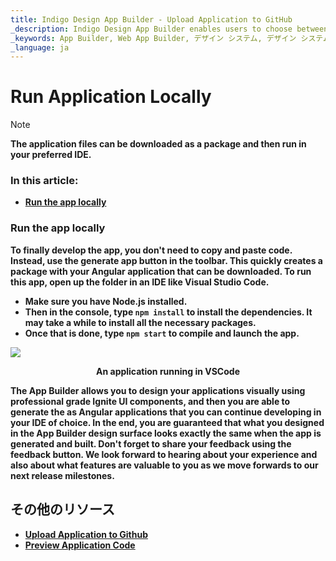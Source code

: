```yaml
---
title: Indigo Design App Builder - Upload Application to GitHub
_description: Indigo Design App Builder enables users to choose between downloading their application locally or uploading it to their GitHub repository.
_keywords: App Builder, Web App Builder, デザイン システム, デザイン システム UX, UI キット, Sketch, Ignite UI for Angular, Sketch to Angular, Angular, Angular デザイン システム, Sketch から コードをエクスポート, Angular 用のデザイン キット, Sketch UI キット
_language: ja
---
```

# Run Application Locally

> [!NOTE]
><b>The application files can be downloaded as a package and then run in your preferred IDE.


### In this article:
* <a href="#Run-the-app-locally">Run the app locally</a>

### Run the app locally
To finally develop the app, you don't need to copy and paste code. Instead, use the generate app button in the toolbar. This quickly creates a package with your Angular application that can be downloaded. To run this app, open up the folder in an IDE like Visual Studio Code. 

* Make sure you have Node.js installed. <br>
* Then in the console, type `npm install` to install the dependencies. It may take a while to install all the necessary packages. <be>
* Once that is done, type `npm start` to compile and launch the app.<br>
 
 
<img class="responsive-img" src="../../images/App-VSCode-Indigo-Design-App-Builder.png" srcset="../../images/App-VSCode-Indigo-Design-App-Builder @2x.png 2x" />
<p style="text-align:center;">An application running in VSCode</p>

The App Builder allows you to design your applications visually using professional grade Ignite UI components, and then you are able to generate the as Angular applications that you can continue developing in your IDE of choice. In the end, you are guaranteed that what you designed in the App Builder design surface looks exactly the same when the app is generated and built. Don't forget to share your feedback using the feedback button. We look forward to hearing about your experience and also about what features are valuable to you as we move forwards to our next release milestones. 


## その他のリソース

<div class="divider--half"></div>

* [Upload Application to Github](upload-application-to-github.md)
* [Preview Application Code](../../appbuilder/preview-code.md)
